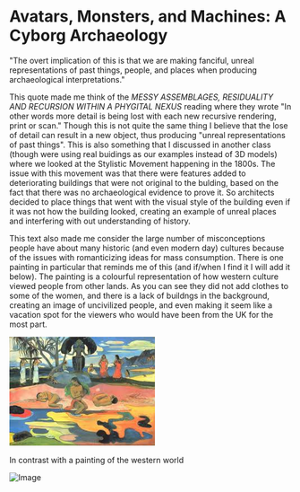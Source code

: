 # Avatars, Monsters, and Machines: A Cyborg Archaeology
  
  "The overt implication of this is that we are making fanciful, unreal representations of past things, people, and places when producing archaeological interpretations." 
  
  This quote made me think of the *MESSY ASSEMBLAGES, RESIDUALITY AND RECURSION WITHIN A PHYGITAL NEXUS* reading where they wrote "In other words more detail is being lost with each new recursive rendering, print or scan." Though this is not quite the same thing I believe that the lose of detail can result in a new object, thus producing "unreal representations of past things". This is also something that I discussed in another class (though were using real buidings as our examples instead of 3D models) where we looked at the Stylistic Movement happening in the 1800s. The issue with this movement was that there were features added to deteriorating buildings that were not original to the bulding, based on the fact that there was no archaeological evidence to prove it. So architects decided to place things that went with the visual style of the building even if it was not how the building looked, creating an example of unreal places and interfering with out understanding of history.
  
  This text also made me consider the large number of misconceptions people have about many historic (and even modern day) cultures because of the issues with romanticizing ideas for mass consumption. There is one painting in particular that reminds me of this (and if/when I find it I will add it below). The painting is a colourful representation of how western culture viewed people from other lands. As you can see they did not add clothes to some of the women, and there is a lack of buildngs in the background, creating an image of uncivilized people, and even making it seem like a vacation spot for the viewers who would have been from the UK for the most part.  
  
  ![Image](tahiti.jpg)
  
  In contrast with a painting of the western world
  
  ![Image]()
  
  
